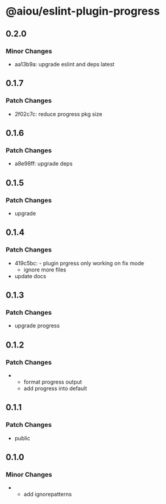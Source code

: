 # @aiou/eslint-plugin-progress

## 0.2.0

### Minor Changes

- aa13b9a: upgrade eslint and deps latest

## 0.1.7

### Patch Changes

- 2f02c7c: reduce progress pkg size

## 0.1.6

### Patch Changes

- a8e98ff: upgrade deps

## 0.1.5

### Patch Changes

- upgrade

## 0.1.4

### Patch Changes

- 419c5bc: - plugin prgress only working on fix mode
  - ignore more files
- update docs

## 0.1.3

### Patch Changes

- upgrade progress

## 0.1.2

### Patch Changes

- - format progress output
  - add progress into default

## 0.1.1

### Patch Changes

- public

## 0.1.0

### Minor Changes

- - add ignorepatterns

